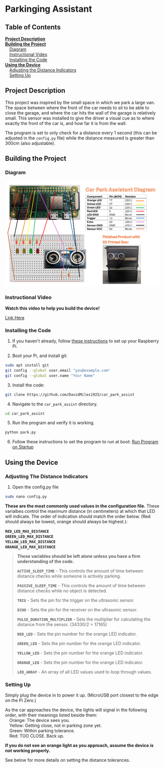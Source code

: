 # Parkinging Assistant

## Table of Contents

[**Project Description**](#project-description)  
[**Building the Project**](#building-the-project)  
&emsp;[Diagram](#diagram)  
&emsp;[Instructional Video](#instructional-video)  
&emsp;[Installing the Code](#installing-the-code)  
[**Using the Device**](#using-the-device)  
&emsp;[Adjusting the Distance Indicators](#adjusting-the-distance-indicators)  
&emsp;[Setting Up](#setting-up)

## Project Description

This project was inspired by the small space in which we park a large van. The space between where the front of the car needs to sit to be able to close the garage, and where the car hits the wall of the garage is relatively small. This sensor was installed to give the driver a visual cue as to where exactly the front of the car is, and how far it is from the wall.

The program is set to only check for a distance every 1 second (this can be adjusted in the `config.py` file) while the distance measured is greater than 300cm (also adjustable).

## Building the Project

### Diagram

![Diagram](./readme/diagram.png "Car Park Assist Diagram")

### Instructional Video

**Watch this video to help you build the device!**

[Link Here]()

### Installing the Code

1. If you haven't already, follow [these instructions](https://github.com/DavidMiles1925/pi_zero_setup?tab=readme-ov-file#setup-procedure) to set up your Raspberry Pi.

2. Boot your Pi, and install git:

```bash
sudo apt install git
git config --global user.email "you@example.com"
git config --global user.name "Your Name"
```

3. Install the code:

```bash
git clone https://github.com/DavidMiles1925/car_park_assist
```

4. Navigate to the `car_park_assist` directory.

```bash
cd car_park_assist
```

5. Run the program and verify it is working.

```bash
python park.py
```

6. Follow these instructions to set the program to run at boot: [Run Program on Startup](https://github.com/DavidMiles1925/pi_zero_setup?tab=readme-ov-file#configure-a-program-to-run-on-startup)

## Using the Device

### Adjusting The Distance Indicators

1. Open the config.py file

```bash
sudo nano config.py
```

**These are the most commonly used values in the configuration file.** These varialbes control the maximum distance (in centimeters) at which that LED will indicate. The order of indication should match the order below. (Red should always be lowest, orange should always be highest.):

**`RED_LED_MAX_DISTANCE`**  
 **`GREEN_LED_MAX_DISTANCE`**  
 **`YELLOW_LED_MAX_DISTANCE`**  
 **`ORANGE_LED_MAX_DISTANCE`**

> **These variables should be left alone unless you have a firm understanding of the code.**
>
> **`ACTIVE_SLEEP_TIME`** - This controls the amount of time between distance checks while someone is actively parking.
>
> **`PASSIVE_SLEEP_TIME`** - This controls the amount of time between distance checks while no object is detected.
>
> **`TRIG`** - Sets the pin for the trigger on the ultrasonic sensor.
>
> **`ECHO`** - Sets the pin for the receiver on the ultrasonic sensor.
>
> **`PULSE_DURATION_MULTIPLIER`** - Sets the multiplier for calculating the distance from the sensor. (34330/2 = 17165)
>
> **`RED_LED`** - Sets the pin number for the orange LED indicator.
>
> **`GREEN_LED`** - Sets the pin number for the orange LED indicator.
>
> **`YELLOW_LED`** - Sets the pin number for the orange LED indicator.
>
> **`ORANGE_LED`** - Sets the pin number for the orange LED indicator.
>
> **`LED_ARRAY`** - An array of all LED values used to loop through values.

### Setting Up

Simply plug the device in to power it up. (MicroUSB port closest to the edge on the Pi Zero.)

As the car approaches the device, the lights will signal in the following order, with their meanings listed beside them:  
&emsp;Orange: The device sees you.  
&emsp;Yellow: Getting close, not in parking zone yet.  
&emsp;Green: Within parking tolerance.  
&emsp;Red: TOO CLOSE. Back up.

**If you do not see an orange light as you approach, assume the device is not working properly.**

See below for more details on setting the distance tolerances.
